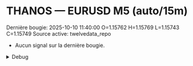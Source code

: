 # THANOS — EURUSD M5 (auto/15m)
Dernière bougie: 2025-10-10 11:40:00  O=1.15762  H=1.15769  L=1.15743  C=1.15749
Source active: twelvedata_repo

- Aucun signal sur la dernière bougie.

<details><summary>Debug</summary>

- TD_API_KEY manquant.

</details>